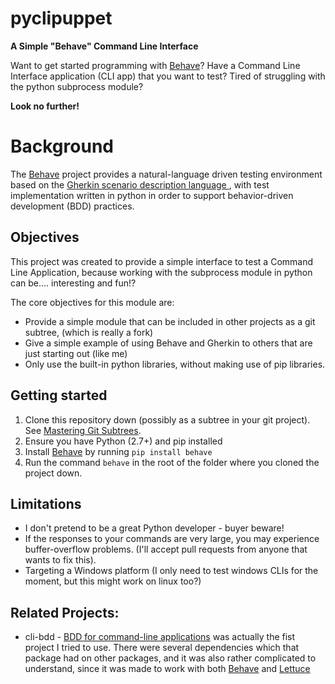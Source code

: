 pyclipuppet
===========
**A Simple "Behave" Command Line Interface**

Want to get started programming with  [Behave](http://pythonhosted.org/behave/)?
Have a Command Line Interface application (CLI app) that you want to
test?
Tired of struggling with the python subprocess module?

**Look no further!**


# Background

The [Behave](http://pythonhosted.org/behave/) project provides a
natural-language driven testing environment based on the
[Gherkin scenario description language ](http://pythonhosted.org/behave/philosophy.html#the-gherkin-language),
with test implementation written in python in order to support
behavior-driven development (BDD) practices.


## Objectives

This project was created to provide a simple interface to test a
Command Line Application, because working with the subprocess module
in python can be.... interesting and fun!?

The core objectives for this module are:
  - Provide a simple module that can be included in other projects as
    a git subtree, (which is really a fork)
  - Give a simple example of using Behave and Gherkin to others that
    are just starting out (like me)
  - Only use the built-in python libraries, without making
    use of pip libraries.

## Getting started

  1. Clone this repository down (possibly as a subtree in your git
    project).
    See [Mastering Git Subtrees](https://medium.com/@porteneuve/mastering-git-subtrees-943d29a798ec#.e5oobyqjq).
  2. Ensure you have Python (2.7+) and pip installed
  3. Install [Behave](http://pythonhosted.org/behave/) by running
    `pip install behave`
  4. Run the command `behave` in the root of the folder where you
     cloned the project down.

## Limitations

- I don't pretend to be a great Python developer - buyer beware!
- If the responses to your commands are very large,
  you may experience buffer-overflow problems. (I'll accept pull
  requests from anyone that wants to fix this).
- Targeting a Windows platform (I only need to test windows CLIs for
  the moment, but this might work on linux too?)


## Related Projects:

 - cli-bdd -
    [BDD for command-line applications](http://chibisov.github.io/cli-bdd/)
    was actually the fist project I tried to use.
    There were several dependencies which that package had on other
    packages, and it was also rather complicated to understand,
    since it was made to work with both
    [Behave](http://pythonhosted.org/behave/) and
    [Lettuce](http://lettuce.it/intro/overview.html)
